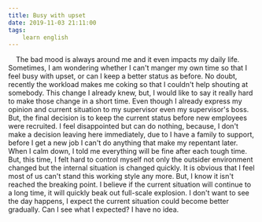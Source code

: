 ```yaml
---
title: Busy with upset
date: 2019-11-03 21:11:00
tags:
    learn english
---
```

    The bad mood is always around me and it even impacts my daily life. Sometimes, I am wondering whether I can't manger my own time so that I feel busy with upset, or can I keep a better status as before. No doubt, recently the workload makes me coking so that I couldn't help shouting at somebody. This change I already knew, but, I would like to say it really hard to make those change in a short time. Even though I already express my opinion and current situation to my supervisor even my supervisor's boss. But, the final decision is to keep the current status before new employees were recruited. I feel disappointed but can do nothing, because, I don't make a decision leaving here immediately, due to I have a family to support, before I get a new job I can't do anything that make my repentant later. When I calm down, I told me everything will be fine after each tough time. But, this time, I felt hard to control myself not only the outsider environment changed but the internal situation is changed quickly. It is obvious that I feel most of us can't stand this working style any more. But, I know it isn't reached the breaking point. I believe if the current situation will continue to a long time, it will quickly beak out full-scale explosion. I don't want to see the day happens, I expect the current situation could become better gradually. Can I see what I expected? I have no idea.    
